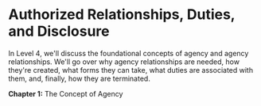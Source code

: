 # Authorized Relationships, Duties, and Disclosure

In Level 4, we'll discuss the foundational concepts of agency and agency relationships. We'll go over why agency relationships are needed, how they're created, what forms they can take, what duties are associated with them, and, finally, how they are terminated.

**Chapter 1:** The Concept of Agency